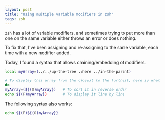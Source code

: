 ```yaml
---
layout: post
title: "Using multiple variable modifiers in zsh"
tags: zsh
---
```


`zsh` has a lot of variable modifiers, and sometimes trying to put more than one
on the same variable either throws an error or does nothing.

To fix that, I've been assigning and re-assigning to the same variable, each
time with a new modifier added.

Today, I found a syntax that allows chaining/embedding of modifiers.

```zsh
local myArray=(../../up-the-tree ./here ../in-the-parent)

# To display this array from the closest to the furthest, here is what I used to
do
myArray=(${(O)myArray})   # To sort it in reverse order
echo ${(F)myArray})       # To display it line by line
```

The following syntax also works:

```zsh
echo ${(F)${(O)myArray}}
```

